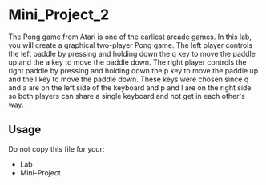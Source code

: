 # Mini_Project_2
The Pong game from Atari is one of the earliest arcade games. In this lab, you will create a graphical two-player Pong game. The left player controls the left paddle by pressing and holding down the q key to move the paddle up and the a key to move the paddle down. The right player controls the right paddle by pressing and holding down the p key to move the paddle up and the l key to move the paddle down. These keys were chosen since q and a are on the left side of the keyboard and p and l are on the right side so both players can share a single keyboard and not get in each other's way.

## Usage

Do not copy this file for your:
* Lab
* Mini-Project
